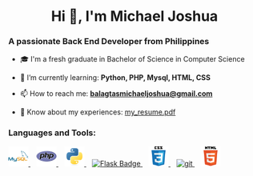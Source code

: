 <h1 align="center">Hi 👋, I'm Michael Joshua</h1>
<h3 align="left">A passionate Back End Developer from Philippines</h3>

- 🎓 I'm a fresh graduate in Bachelor of Science in Computer Science

- 🌱 I’m currently learning: **Python, PHP, Mysql, HTML, CSS**

- 📫 How to reach me: **balagtasmichaeljoshua@gmail.com**

- 📄 Know about my experiences: [my_resume.pdf](https://github.com/PitsMB/setup/blob/master/michael_joshua_balagtas_resume.pdf)


<h3 align="left">Languages and Tools:</h3>
<p align="left"> <a href="https://www.mysql.com/" target="_blank" rel="noreferrer"> <img src="https://raw.githubusercontent.com/devicons/devicon/master/icons/mysql/mysql-original-wordmark.svg" alt="mysql" width="40" height="40"/> </a> &nbsp&nbsp <a href="https://www.php.net" target="_blank" rel="noreferrer"> <img src="https://raw.githubusercontent.com/devicons/devicon/master/icons/php/php-original.svg" alt="php" width="40" height="40"/> </a> &nbsp&nbsp <a href="https://www.python.org" target="_blank" rel="noreferrer"> <img src="https://raw.githubusercontent.com/devicons/devicon/master/icons/python/python-original.svg" alt="python" width="40" height="40"/> </a> &nbsp&nbsp <a href="https://flask.palletsprojects.com/" target="_blank" rel="noreferrer"> <img src="https://camo.githubusercontent.com/6c24f075ecf4da35f869ac1202058bdd7dc8166b9c86335c2a5fe4bf80573c96/68747470733a2f2f696d672e736869656c64732e696f2f62616467652f2d466c61736b2d3030303030303f7374796c653d666f722d7468652d6261646765266c6162656c436f6c6f723d626c61636b266c6f676f3d666c61736b266c6f676f436f6c6f723d7768697465" alt="Flask Badge" data-canonical-src="https://img.shields.io/badge/-Flask-000000?style=for-the-badge&amp;labelColor=black&amp;logo=flask&amp;logoColor=white" style="max-width: 100%;"> </a> &nbsp&nbsp <a href="https://www.w3schools.com/css/" target="_blank" rel="noreferrer"> <img src="https://raw.githubusercontent.com/devicons/devicon/master/icons/css3/css3-original-wordmark.svg" alt="css3" width="40" height="40"/> </a> &nbsp&nbsp  <a href="https://git-scm.com/" target="_blank" rel="noreferrer"> <img src="https://www.vectorlogo.zone/logos/git-scm/git-scm-icon.svg" alt="git" width="40" height="40"/> </a> &nbsp&nbsp <a href="https://www.w3.org/html/" target="_blank" rel="noreferrer"> <img src="https://raw.githubusercontent.com/devicons/devicon/master/icons/html5/html5-original-wordmark.svg" alt="html5" width="40" height="40"/> </a> </p>
